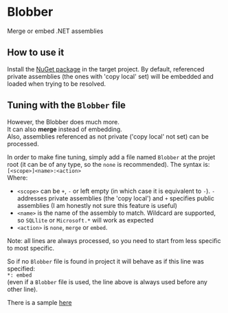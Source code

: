 # Blobber
Merge or embed .NET assemblies

## How to use it

Install the [NuGet package](https://www.nuget.org/packages/Blobber/) in the target project.
By default, referenced private assemblies (the ones with 'copy local' set) will be embedded and loaded when trying to be resolved.

## Tuning with the `Blobber` file

However, the Blobber does much more.  
It can also **merge** instead of embedding.  
Also, assemblies referenced as not private ('copy local' not set) can be processed.

In order to make fine tuning, simply add a file named `Blobber` at the projet root (it can be of any type, so the `none` is recommended).
The syntax is:  
`[<scope>]<name>:<action>`  
Where:  
  - `<scope>` can be `+`, `-` or left empty (in which case it is equivalent to `-`). `-` addresses private assemblies (the 'copy local') and `+` specifies public assemblies (I am honestly not sure this feature is useful)
  - `<name>` is the name of the assembly to match. Wildcard are supported, so `SQLlite` or `Microsoft.*` will work as expected
  - `<action>` is `none`, `merge` or `embed`.

Note: all lines are always processed, so you need to start from less specific to most specific.

So if no `Blobber` file is found in project it will behave as if this line was specified:  
`*: embed`  
(even if a `Blobber` file is used, the line above is always used before any other line).

There is a sample [here](https://github.com/picrap/Blobber/blob/master/Test/TestApplication/Blobber)
